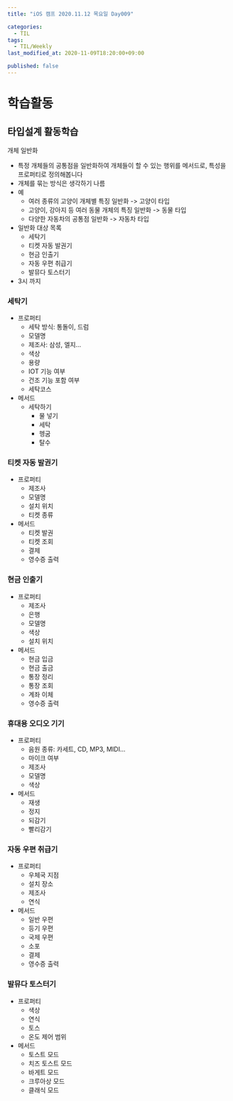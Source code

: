 ```yaml
---
title: "iOS 캠프 2020.11.12 목요일 Day009"

categories:
  - TIL
tags:
  - TIL/Weekly
last_modified_at: 2020-11-09T18:20:00+09:00

published: false
---
```


# 학습활동

## 타입설계 활동학습

개체 일반화
- 특정 개체들의 공통점을 일반화하여 개체들이 할 수 있는 행위를 메서드로, 특성을 프로퍼티로 정의해봅니다
- 개체를 묶는 방식은 생각하기 나름
- 예
    - 여러 종류의 고양이 개체별 특징 일반화 -> 고양이 타입
    - 고양이, 강아지 등 여러 동물 개체의 특징 일반화 -> 동물 타입
    - 다양한 자동차의 공통점 일반화 -> 자동차 타입
- 일반화 대상 목록
    - 세탁기
    - 티켓 자동 발권기
    - 현금 인출기
    - 자동 우편 취급기
    - 발뮤다 토스터기
- 3시 까지

### 세탁기

- 프로퍼티
    - 세탁 방식: 통돌이, 드럼
    - 모델명
    - 제조사: 삼성, 엘지...
    - 색상
    - 용량
    - IOT 기능 여부
    - 건조 기능 포함 여부
    - 세탁코스
- 메서드
    - 세탁하기
        - 물 넣기
        - 세탁
        - 헹굼
        - 탈수

### 티켓 자동 발권기

- 프로퍼티
    - 제조사
    - 모델명
    - 설치 위치
    - 티켓 종류
- 메서드
    - 티켓 발권
    - 티켓 조회
    - 결제
    - 영수증 출력

### 현금 인출기

- 프로퍼티
    - 제조사
    - 은행
    - 모델명
    - 색상
    - 설치 위치
- 메서드
    - 현금 입금
    - 현금 출금
    - 통장 정리
    - 통장 조회
    - 계좌 이체
    - 영수증 출력

### 휴대용 오디오 기기

- 프로퍼티
    - 음원 종류: 카세트, CD, MP3, MIDI...
    - 마이크 여부
    - 제조사
    - 모델명
    - 색상
- 메서드
    - 재생
    - 정지
    - 되감기
    - 빨리감기

### 자동 우편 취급기

- 프로퍼티
    - 우체국 지점
    - 설치 장소
    - 제조사
    - 연식
- 메서드
    - 일반 우편
    - 등기 우편
    - 국제 우편
    - 소포
    - 결제
    - 영수증 출력

### 발뮤다 토스터기

- 프로퍼티
    - 색상
    - 연식
    - 토스
    - 온도 제어 범위
- 메서드
    - 토스트 모드
    - 치즈 토스트 모드
    - 바게트 모드
    - 크루아상 모드
    - 클래식 모드

